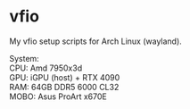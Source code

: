 # vfio
My vfio setup scripts for Arch Linux (wayland).<br />

System: <br />
CPU: Amd 7950x3d <br />
GPU: iGPU (host) + RTX 4090 <br />
RAM: 64GB DDR5 6000 CL32 <br />
MOBO: Asus ProArt x670E <br />




